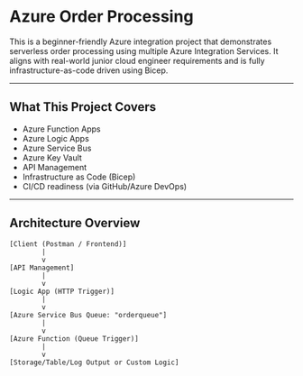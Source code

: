 # Azure Order Processing

This is a beginner-friendly Azure integration project that demonstrates serverless order processing using multiple Azure Integration Services. It aligns with real-world junior cloud engineer requirements and is fully infrastructure-as-code driven using Bicep.

---

## What This Project Covers

- Azure Function Apps
- Azure Logic Apps
- Azure Service Bus
- Azure Key Vault
- API Management
- Infrastructure as Code (Bicep)
- CI/CD readiness (via GitHub/Azure DevOps)

---

## Architecture Overview

```text
[Client (Postman / Frontend)]
        |
        v
[API Management]
        |
        v
[Logic App (HTTP Trigger)]
        |
        v
[Azure Service Bus Queue: "orderqueue"]
        |
        v
[Azure Function (Queue Trigger)]
        |
        v
[Storage/Table/Log Output or Custom Logic]
